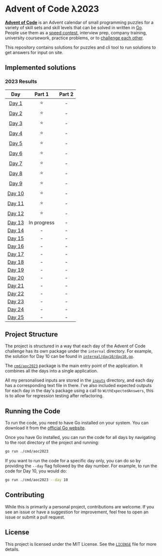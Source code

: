 # Advent of Code λ2023

[**Advent of Code**](http://adventofcode.com/) is an Advent calendar of small programming puzzles for a
variety of skill sets and skill levels that can be solved in written in [Go](https://goland.org).
People use them as a [speed contest](https://adventofcode.com/2023/leaderboard), interview prep, company training,
university coursework, practice problems,
or to [challenge each other](https://www.reddit.com/r/adventofcode/search?q=flair%3Aupping&restrict_sr=on).

This repository contains solutions for puzzles and cli tool to run solutions to get answers for input on site.

## Implemented solutions

<!--- advent_readme_stars table [2023] --->
### 2023 Results

|                      Day                       |   Part 1    | Part 2 |
|:----------------------------------------------:|:-----------:|:------:|
|  [Day 1](https://adventofcode.com/2023/day/1)  |      ⭐      |   -    |
|  [Day 2](https://adventofcode.com/2023/day/2)  |      ⭐      |   -    |
|  [Day 3](https://adventofcode.com/2023/day/3)  |      ⭐      |   -    |
|  [Day 4](https://adventofcode.com/2023/day/4)  |      ⭐      |   -    |
|  [Day 5](https://adventofcode.com/2023/day/5)  |      ⭐      |   -    |
|  [Day 6](https://adventofcode.com/2023/day/6)  |      ⭐      |   -    |
|  [Day 7](https://adventofcode.com/2023/day/7)  |      ⭐      |   -    |
|  [Day 8](https://adventofcode.com/2023/day/8)  |      ⭐      |   -    |
|  [Day 9](https://adventofcode.com/2023/day/9)  |      ⭐      |   -    |
| [Day 10](https://adventofcode.com/2023/day/10) |      ⭐      |   -    |
| [Day 11](https://adventofcode.com/2023/day/11) |      ⭐      |   -    |
| [Day 12](https://adventofcode.com/2023/day/12)|      ⭐      |   -    |
| [Day 13](https://adventofcode.com/2023/day/13) |      In progress       |   -    |
| [Day 14](https://adventofcode.com/2023/day/14) |      -      |   -    |
| [Day 15](https://adventofcode.com/2023/day/15) |      -      |   -    |
| [Day 16](https://adventofcode.com/2023/day/16) |      -      |   -    |
| [Day 17](https://adventofcode.com/2023/day/17) |      -      |   -    |
| [Day 18](https://adventofcode.com/2023/day/18) |      -      |   -    |
| [Day 19](https://adventofcode.com/2023/day/19) |      -      |   -    |
| [Day 20](https://adventofcode.com/2023/day/20) |      -      |   -    |
| [Day 21](https://adventofcode.com/2023/day/21) |      -      |   -    |
| [Day 22](https://adventofcode.com/2023/day/22) |      -      |   -    |
| [Day 23](https://adventofcode.com/2023/day/23) |      -      |   -    |
| [Day 24](https://adventofcode.com/2023/day/24) |      -      |   -    |
| [Day 25](https://adventofcode.com/2023/day/25) |      -      |   -    |


## Project Structure

The project is structured in a way that each day of the Advent of Code challenge has its own package under the `internal`
directory. For example, the solution for Day 10 can be found in [`internal/day10/day10.go`](internal/day1/day1.go).

The [`cmd/aoc2023`](cmd/aoc2023) package is the main entry point of the application.
It combines all the days into a single application.

All my personalised inputs are stored in the [`inputs`](inputs) directory, and each day has a corresponding text file
in there. I've also included expected outputs for each day in the day's package using a call to `WithExpectedAnswers`,
this is to allow for regression testing after refactoring.

## Running the Code

To run the code, you need to have Go installed on your system. You can download it from the [official Go website](https://golang.org/dl/).

Once you have Go installed, you can run the code for all days by navigating to the root directory of the project and running:

```bash
go run ./cmd/aoc2023
```

If you want to run the code for a specific day only, you can do so by providing the `--day` flag followed by the day number. For example, to run the code for Day 10, you would do:

```bash
go run ./cmd/aoc2023 --day 10
```

## Contributing

While this is primarily a personal project, contributions are welcome. If you see an issue or have a suggestion for improvement, feel free to open an issue or submit a pull request.

## License

This project is licensed under the MIT License. See the [`LICENSE`](LICENSE) file for more details.